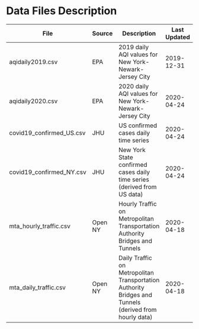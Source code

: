 # Data Files Description

File | Source | Description | Last Updated
---- | ------ | ----------- | ------------
aqidaily2019.csv | EPA | 2019 daily AQI values for New York-Newark-Jersey City | 2019-12-31
aqidaily2020.csv | EPA | 2020 daily AQI values for New York-Newark-Jersey City | 2020-04-24
covid19_confirmed_US.csv | JHU | US confirmed cases daily time series | 2020-04-24
covid19_confirmed_NY.csv | JHU | New York State confirmed cases daily time series (derived from US data) | 2020-04-24
mta_hourly_traffic.csv | Open NY | Hourly Traffic on Metropolitan Transportation Authority Bridges and Tunnels | 2020-04-18
mta_daily_traffic.csv | Open NY | Daily Traffic on Metropolitan Transportation Authority Bridges and Tunnels (derived from hourly data) | 2020-04-18
